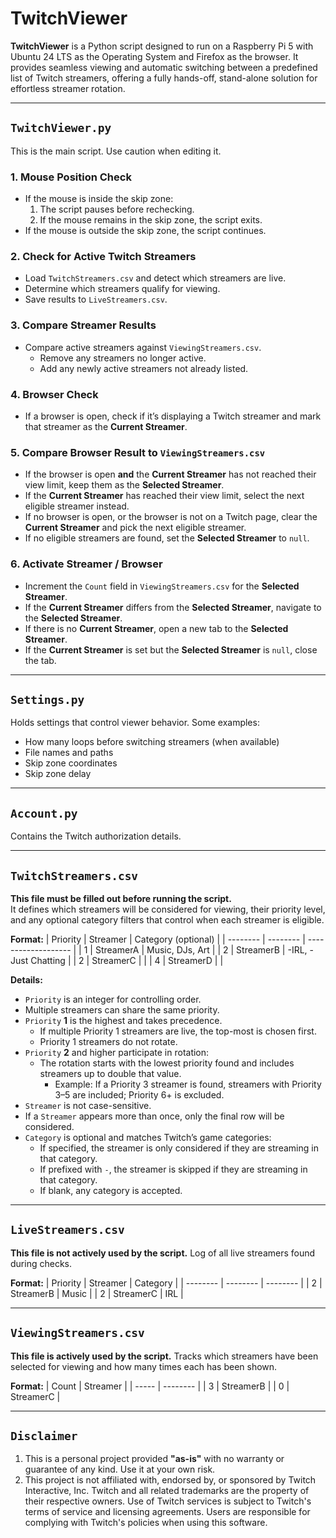 # TwitchViewer
**TwitchViewer** is a Python script designed to run on a Raspberry Pi 5 with Ubuntu 24 LTS as the Operating System and Firefox as the browser. It provides seamless viewing and automatic switching between a predefined list of Twitch streamers, offering a fully hands-off, stand-alone solution for effortless streamer rotation.

---

## `TwitchViewer.py`
This is the main script. Use caution when editing it.
### 1. Mouse Position Check
- If the mouse is inside the skip zone:  
  1. The script pauses before rechecking.  
  2. If the mouse remains in the skip zone, the script exits.  
- If the mouse is outside the skip zone, the script continues.
### 2. Check for Active Twitch Streamers
- Load `TwitchStreamers.csv` and detect which streamers are live.
- Determine which streamers qualify for viewing.
- Save results to `LiveStreamers.csv`.
### 3. Compare Streamer Results
- Compare active streamers against `ViewingStreamers.csv`.
  - Remove any streamers no longer active.
  - Add any newly active streamers not already listed.
### 4. Browser Check
- If a browser is open, check if it’s displaying a Twitch streamer and mark that streamer as the **Current Streamer**.
### 5. Compare Browser Result to `ViewingStreamers.csv`
- If the browser is open **and** the **Current Streamer** has not reached their view limit, keep them as the **Selected Streamer**.
- If the **Current Streamer** has reached their view limit, select the next eligible streamer instead.
- If no browser is open, or the browser is not on a Twitch page, clear the **Current Streamer** and pick the next eligible streamer.
- If no eligible streamers are found, set the **Selected Streamer** to `null`.
### 6. Activate Streamer / Browser
- Increment the `Count` field in `ViewingStreamers.csv` for the **Selected Streamer**.
- If the **Current Streamer** differs from the **Selected Streamer**, navigate to the **Selected Streamer**.
- If there is no **Current Streamer**, open a new tab to the **Selected Streamer**.
- If the **Current Streamer** is set but the **Selected Streamer** is `null`, close the tab.

---

## `Settings.py`
Holds settings that control viewer behavior. Some examples:
- How many loops before switching streamers (when available)
- File names and paths
- Skip zone coordinates
- Skip zone delay

---

## `Account.py`
Contains the Twitch authorization details.

---

## `TwitchStreamers.csv`
**This file must be filled out before running the script.**  
It defines which streamers will be considered for viewing, their priority level, and any optional category filters that control when each streamer is eligible.

**Format:**
| Priority | Streamer | Category (optional) |
| -------- | -------- | ------------------- |
| 1 | StreamerA | Music, DJs, Art |
| 2 | StreamerB | -IRL, -Just Chatting |
| 2 | StreamerC | |
| 4 | StreamerD | |

**Details:**
- `Priority` is an integer for controlling order.
- Multiple streamers can share the same priority.
- `Priority` **1** is the highest and takes precedence.
  - If multiple Priority 1 streamers are live, the top-most is chosen first.
  - Priority 1 streamers do not rotate.
- `Priority` **2** and higher participate in rotation:
  - The rotation starts with the lowest priority found and includes streamers up to double that value.
    - Example: If a Priority 3 streamer is found, streamers with Priority 3–5 are included; Priority 6+ is excluded.
- `Streamer` is not case-sensitive.
- If a `Streamer` appears more than once, only the final row will be considered.
- `Category` is optional and matches Twitch’s game categories:
  - If specified, the streamer is only considered if they are streaming in that category.
  - If prefixed with `-`, the streamer is skipped if they are streaming in that category.
  - If blank, any category is accepted.

---

## `LiveStreamers.csv`
**This file is not actively used by the script.**
Log of all live streamers found during checks.  

**Format:**
| Priority | Streamer | Category |
| -------- | -------- | -------- |
| 2 | StreamerB | Music |
| 2 | StreamerC | IRL |

---

## `ViewingStreamers.csv`
**This file is actively used by the script.**
Tracks which streamers have been selected for viewing and how many times each has been shown.  

**Format:**
| Count | Streamer |
| ----- | -------- |
| 3 | StreamerB |
| 0 | StreamerC |

---

## `Disclaimer`
1. This is a personal project provided **"as-is"** with no warranty or guarantee of any kind. Use it at your own risk.
2. This project is not affiliated with, endorsed by, or sponsored by Twitch Interactive, Inc. Twitch and all related trademarks are the property of their respective owners. Use of Twitch services is subject to Twitch's terms of service and licensing agreements. Users are responsible for complying with Twitch's policies when using this software.
